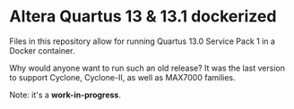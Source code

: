 # Altera Quartus 13 & 13.1 dockerized 

Files in this repository allow for running Quartus 13.0 Service Pack 1 in a Docker container. 

Why would anyone want to run such an old release? It was the last version to support Cyclone, Cyclone-II, as well as MAX7000 families.

Note: it's a **work-in-progress**.





